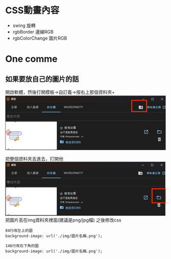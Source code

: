 # CSS動畫內容 

- swing 旋轉  
- rgbBorder 邊線RGB 
- rgbColorChange 圖片RGB 


# One comme
## 如果要放自己的圖片的話
開啟軟體，然後打開模板->自訂義->按右上那個資料夾+
![alt text](簡介1.png)

把整個資料夾丟進去，打開他
![alt text](簡介2.png)
把圖片丟在img資料夾裡面(建議是png/jpg檔)
之後修改css
```
84行改左上的圖
background-image: url('./img/圖片名稱.png');
```
```
146行改右下角的圖
background-image: url('./img/圖片名稱.png');
```
